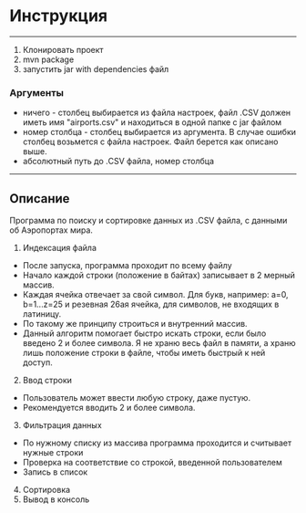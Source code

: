 
# Инструкция
___
1. Клонировать проект
2. mvn package
3. запустить jar with dependencies файл

### Аргументы

- ничего - столбец выбирается из файла настроек, файл .CSV должен иметь имя "airports.csv" и находиться в одной папке с jar файлом
- номер столбца - столбец выбирается из аргумента. В случае ошибки столбец возьмется с файла настроек. Файл берется как описано выше.
- абсолютный путь до .CSV файла, номер столбца

___
## Описание

Программа по поиску и сортировке данных из .CSV файла, с данными об Аэропортах мира. 

1. Индексация файла
- После запуска, программа проходит по всему файлу
- Начало каждой строки (положение в байтах) записывает в 2 мерный массив.
- Каждая ячейка отвечает за свой символ. Для букв, например: а=0, b=1...z=25 и резевная 26ая ячейка, для символов, не входящих в латиницу.
- По такому же принципу строиться и внутренний массив.
- Данный алгоритм помогает быстро искать строки, если было введено 2 и более символа. Я не храню весь файл в памяти, а храню лишь положение строки в файле, чтобы иметь быстрый к ней доступ.

2. Ввод строки
- Пользователь может ввести любую строку, даже пустую.
- Рекомендуется вводить 2 и более символа.
3. Фильтрация данных
- По нужному списку из массива программа проходится и считывает нужные строки
- Проверка на соответствие со строкой, введенной пользователем
- Запись в список
4. Сортировка
5. Вывод в консоль
